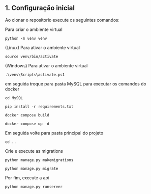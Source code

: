 ## 1. Configuração inicial

Ao clonar o repositorio execute os seguintes comandos:

Para criar o ambiente virtual

```shell
python -m venv venv
```

(Linux) Para ativar o ambiente virtual

```shell
source venv/bin/activate
```

(Windows) Para ativar o ambiente virtual

```shell
.\venv\Scripts\activate.ps1
```

em seguida troque para pasta MySQL para executar os comandos do docker

```shell
cd MySQL
```

```shell
pip install -r requirements.txt
```

```shell
docker compose build
```

```shell
docker compose up -d
```

Em seguida volte para pasta principal do projeto

```shell
cd ..
```

Crie e execute as migrations

```shell
python manage.py makemigrations
```

```shell
python manage.py migrate
```

Por fim, execute a api

```shell
python manage.py runserver
```

<!-- 
exemplo para criar Pessoa
{

}

exemplo para criar Conta
{
    
} 
-->